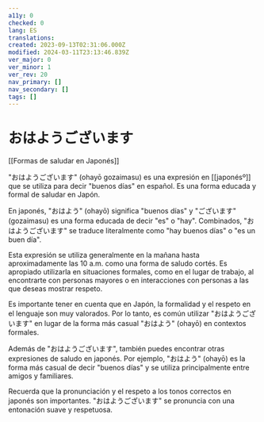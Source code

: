 ```yaml
---
a11y: 0
checked: 0
lang: ES
translations: 
created: 2023-09-13T02:31:06.000Z
modified: 2024-03-11T23:13:46.839Z
ver_major: 0
ver_minor: 1
ver_rev: 20
nav_primary: []
nav_secondary: []
tags: []
---
```

# おはようございます

[[Formas de saludar en Japonés]]

"おはようございます" (ohayō gozaimasu) es una expresión en [[japonésº]] que se utiliza para decir "buenos días" en español. Es una forma educada y formal de saludar en Japón.

En japonés, "おはよう" (ohayō) significa "buenos días" y "ございます" (gozaimasu) es una forma educada de decir "es" o "hay". Combinados, "おはようございます" se traduce literalmente como "hay buenos días" o "es un buen día".

Esta expresión se utiliza generalmente en la mañana hasta aproximadamente las 10 a.m. como una forma de saludo cortés. Es apropiado utilizarla en situaciones formales, como en el lugar de trabajo, al encontrarte con personas mayores o en interacciones con personas a las que deseas mostrar respeto.

Es importante tener en cuenta que en Japón, la formalidad y el respeto en el lenguaje son muy valorados. Por lo tanto, es común utilizar "おはようございます" en lugar de la forma más casual "おはよう" (ohayō) en contextos formales.

Además de "おはようございます", también puedes encontrar otras expresiones de saludo en japonés. Por ejemplo, "おはよう" (ohayō) es la forma más casual de decir "buenos días" y se utiliza principalmente entre amigos y familiares.

Recuerda que la pronunciación y el respeto a los tonos correctos en japonés son importantes. "おはようございます" se pronuncia con una entonación suave y respetuosa.